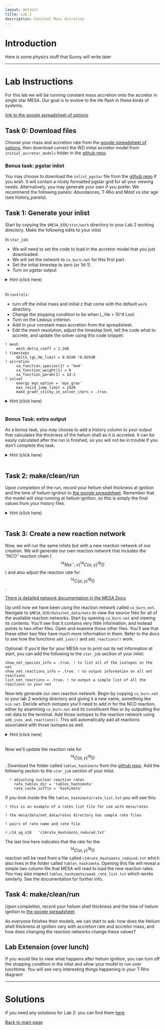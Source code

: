```yaml
---
layout: default
title: Lab 2
description: Constant Mass Accretion
---
```


# Introduction 

Here is some physics stuff that Sunny will write later

* * *

# Lab Instructions

For this lab we will be running constant mass accretion onto the accretor in single star MESA. Our goal is to evolve to the He flash in these kinds of systems.

[link to the google spreadsheet of options](https://docs.google.com/spreadsheets/d/1__UPg_5JfiBkJpZTleyaSwW_faxHzmo_X7Us2RTfLOM/edit#gid=1651867869)

## Task 0: Download files
Choose your mass and accretion rate from the [google spreadsheet of options](https://docs.google.com/spreadsheets/d/1__UPg_5JfiBkJpZTleyaSwW_faxHzmo_X7Us2RTfLOM/edit#gid=1651867869), then download correct the WD initial accretor model from <code>initial_accretor_models</code> folder in the [github repo](https://github.com/courtcraw/mesadu_wdbinaries). 

### Bonus task: pgstar inlist

You may choose to download the <code>inlist_pgstar</code> file from the [github repo](https://github.com/courtcraw/mesadu_wdbinaries) if you wish. It will contain a nicely formatted pgstar grid for all your viewing needs. Alternatively, you may generate your own if you prefer. We recommend the following panels: Abundances, T-Rho and Mdot vs star age (see history_panels).

## Task 1: Generate your inlist
Start by copying the <code>$MESA_DIR/star/work</code> directory to your Lab 2 working directory. Make the following edits to your inlist

In <code>star_job</code>:

* We will need to set the code to load in the accretor model that you just downloaded. 
* We will set the network to <code>co_burn.net</code> for this first part. 
* Set the initial timestep to zero (or 1d-1). 
* Turn on pgstar output

<hint><details>
<summary> Hint (click here) </summary><p>
Search for the following in the MESA Documentation: <code>load_saved_model</code>, <code>change_initial_net</code>, <code>set_initial_dt</code>, and <code>pgstar_flag</code>
</p></details></hint>
<br>

In <code>controls</code>: 

* turn off the initial mass and initial z that come with the default <code>work</code> directory. 
* Change the stopping condition to be when L_He > 10^4 Lsol. 
* Turn on the Ledoux criterion. 
* Add in your constant mass accretion from the spreadsheet.
* Edit the mesh resolution, adjust the timestep limit, tell the code what to accrete, and update the solver using this code snippet:
```
! mesh
     mesh_delta_coeff = 1.2d0
! timesteps
     delta_lgL_He_limit = 0.02d0 !0.025d0
! accretion
     xa_function_species(1) = 'he4'
     xa_function_weight(1) = 0 
     xa_function_param(1) = 1d-2
! solver
     energy_eqn_option = 'eps_grav'
     max_resid_jump_limit = 1d20 
     make_gradr_sticky_in_solver_iters = .true.
```

<hint><details>
<summary> Hint (click here) </summary><p>
Search for the following in the MESA Documentation: <code>power_he_burn_upper_limit</code>, <code>use_ledoux_criterion</code>, and <code>mass_change</code>
</p></details></hint>
<br>

### Bonus Task: extra output

As a bonus task, you may choose to add a history column to your output that calculates the thickness of the helium shell as it is accreted. It can be easily calculated after the run is finished, so you will not be in trouble if you don't complete this task.

<hint><details>
<summary> Hint (click here) </summary><p>
The helium shell thickness can be calculated as <code>star_mass - co_core_mass</code> or <code>star_mass - initial_mass</code>
</p></details></hint>
<br>

## Task 2: make/clean/run
Upon completion of the run, record your helium shell thickness at ignition and the time of helium ignition to [the google spreadsheet](https://docs.google.com/spreadsheets/d/1__UPg_5JfiBkJpZTleyaSwW_faxHzmo_X7Us2RTfLOM/edit#gid=1651867869). Remember that the model will stop running at helium ignition, so this is simply the final values from your history files.

<hint><details>
<summary> Hint (click here) </summary><p>
The helium shell thickness is <code>star_mass - co_core_mass</code>
</p></details></hint>
<br>

## Task 3: Create a new reaction network
Now, we will run the same inlists but with a new reaction network of our creation. We will generate our own reaction network that includes the "NCO" reaction chain ($$^{14}N(e^-,\nu)^{14}C(\alpha,\gamma)^{18}O$$) and also adjust the reaction rate for $$^{14}C(\alpha,\gamma)^{18}O$$. 

[There is detailed network documentation in the MESA Docs](https://docs.mesastar.org/en/latest/net/nets.html)

Up until now we have been using the reaction network called <code>co_burn.net</code>. Navigate to <code>$MESA_DIR/data/net_data/nets</code> to view the source files for all of the available reaction networks. Start by opening <code>co_burn.net</code> and viewing its contents. You'll see that it contains very little information, and instead points to two other files. Open and examine those other files. You'll see that these other two files have much more information in them. Refer to the docs to see how the functions <code>add_isos()</code> and <code>add_reactions()</code> work.

Optional: If you'd like for your MESA run to print out its net information at start, you can add the following to the <code>star_job</code> section of your inlist:
```
show_net_species_info = .true. ! to list all of the isotopes in the net
show_net_reactions_info = .true. ! to output information on all net reactions
list_net_reactions = .true. ! to output a simple list of all the reactions in your net
```

Now lets generate our own reaction network. Begin by copying <code>co_burn.net</code> to your lab 2 working directory and giving it a new name, something like <code>nco.net</code>. Decide which isotopes you'll need to add in for the NCO reaction, either by examining <code>co_burn.net</code> and its constituent files or by outputting the net data to the terminal. Add those isotopes to the reaction network using <code>add_isos_and_reactions()</code>. This will automatically add all reactions associated with those isotopes as well. 

<hint><details>
<summary> Hint (click here) </summary><p>
The two isotopes you will need are <code>c14</code> and </code>o18</code>
</p></details></hint>
<br>

Now we'll update the reaction rate for $$^{14}C(\alpha,\gamma)^{18}O$$. Download the folder called <code>tables_hashimoto</code> from the [github repo](https://github.com/courtcraw/mesadu_wdbinaries). Add the following section to the <code>star_job</code> section of your inlist.

```
  ! adjusting nuclear reaction rates
    rate_tables_dir = 'tables_hashimoto'
    rate_cache_suffix = 'hashimoto'
```

If you look inside the file <code>tables_hashimoto/rate_list.txt</code> you will see this:

```
! this is an example of a rates list file for use with mesa/rates

! the mesa/data/net_data/rates directory has sample rate files

! pairs of rate name and rate file

r_c14_ag_o18   'c14rate_Hashimoto_reduced.txt'
```

The last line here indicates that the rate for the $$^{14}C(\alpha,\gamma)^{18}O$$ reaction will be read from a file called <code>c14rate_Hashimoto_reduced.txt</code> which also lives in the folder called <code>tables_hashimoto</code>. Opening this file will reveal a simple two column file that MESA will read to load the new reaction rates. You may also inspect <code>tables_hashimoto/weak_rate_list.txt</code> which works similarly. See the documentation for further info.


## Task 4: make/clean/run
Upon completion, record your helium shell thickness and the time of helium ignition to [the google spreadsheet](https://docs.google.com/spreadsheets/d/1__UPg_5JfiBkJpZTleyaSwW_faxHzmo_X7Us2RTfLOM/edit#gid=1651867869).

As everyone finishes their models, we can start to ask: how does the Helium shell thickness at ignition vary with accretion rate and accretor mass, and how does changing the reaction networks change these values?

## Lab Extension (over lunch)

If you would like to view what happens after helium ignition, you can turn off the stopping condition in the inlist and allow your model to run over lunchtime. You will see very interesting things happening in your T-Rho diagram!

* * *

# Solutions

If you need any solutions for Lab 2: you can find them [here](./lab2_solns.md)


[Back to main page](./)